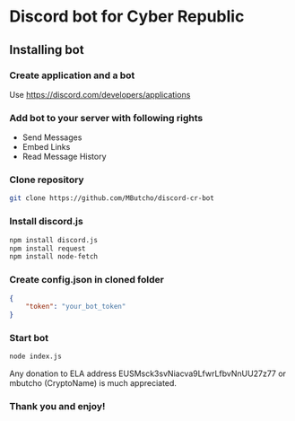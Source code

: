 # Discord bot for Cyber Republic

## Installing bot

### Create application and a bot
Use https://discord.com/developers/applications

### Add bot to your server with following rights
+ Send Messages
+ Embed Links
+ Read Message History

### Clone repository
```bash
git clone https://github.com/MButcho/discord-cr-bot
```

### Install discord.js
```bash
npm install discord.js
npm install request
npm install node-fetch
```

### Create config.json in cloned folder
```json
{
	"token": "your_bot_token"
}
```

### Start bot
```bash
node index.js
```

Any donation to ELA address EUSMsck3svNiacva9LfwrLfbvNnUU27z77 or mbutcho (CryptoName) is much appreciated.

### Thank you and enjoy!